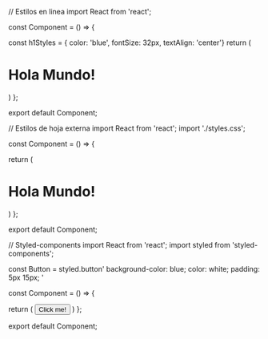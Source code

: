 // Estilos en linea
import React from 'react';

const Component = () => {
  
  const h1Styles = { color: 'blue', fontSize: 32px, textAlign: 'center'}
  return (
    <h1 style={h1Styles}>
        Hola Mundo!
     </h1>
  )
};

export default Component;

// Estilos de hoja externa
import React from 'react';
import './styles.css';

const Component = () => {
  
  return (
    <h1 className="h1Styles">
        Hola Mundo!
     </h1>
  )
};

export default Component;

// Styled-components
import React from 'react';
import styled from 'styled-components';

const Button = styled.button'
  background-color: blue;
  color: white;
  padding: 5px 15px;
'

const Component = () => {
  
  return (
    <Button>Click me!</Button>
  )
};

export default Component;